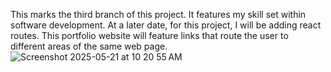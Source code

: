 This marks the third branch of this project. It features my skill set within software development. 
At a later date, for this project, I will be adding react routes. This portfolio website will feature 
links that route the user to different areas of the same web page.
![Screenshot 2025-05-21 at 10 20 55 AM](https://github.com/user-attachments/assets/ed78670b-121b-46f1-9ace-67af567c0e35)
